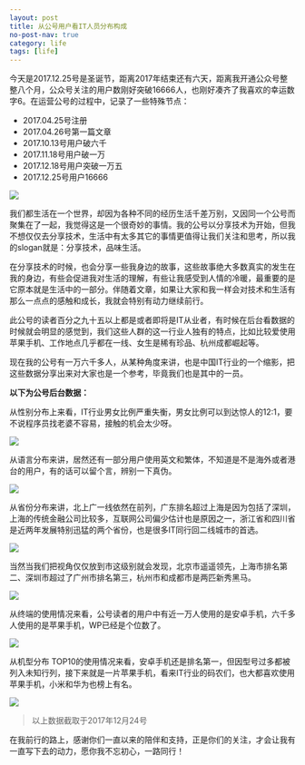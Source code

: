 ```yaml
---
layout: post
title: 从公号用户看IT人员分布构成
no-post-nav: true
category: life
tags: [life]
---
```


今天是2017.12.25号是圣诞节，距离2017年结束还有六天，距离我开通公众号整整八个月，公众号关注的用户数刚好突破16666人，也刚好凑齐了我喜欢的幸运数字6。在运营公号的过程中，记录了一些特殊节点：

- 2017.04.25号注册
- 2017.04.26号第一篇文章
- 2017.10.13号用户破六千
- 2017.11.18号用户破一万
- 2017.12.18号用户突破一万五
- 2017.12.25号用户16666

![](http://www.yvantan.com/assets/images/2017/life/wechat.png)  

我们都生活在一个世界，却因为各种不同的经历生活千差万别，又因同一个公号而聚集在了一起，我觉得这是一个很奇妙的事情。我的公号以分享技术为开始，但我不想仅仅去分享技术，生活中有太多其它的事情更值得让我们关注和思考，所以我的slogan就是：分享技术，品味生活。

在分享技术的时候，也会分享一些我身边的故事，这些故事绝大多数真实的发生在我的身边，有些会促进我对生活的理解，有些让我感受到人情的冷暖，最重要的是它原本就是生活中的一部分。伴随着文章，如果让大家和我一样会对技术和生活有那么一点点的感触和成长，我就会特别有动力继续前行。

此公号的读者百分之九十五以上都是或者即将是IT从业者，有时候在后台看数据的时候就会明显的感觉到，我们这些人群的这一行业人独有的特点，比如比较爱使用苹果手机、工作地点几乎都在一线、女生是稀有珍品、杭州成都崛起等。

现在我的公号有一万六千多人，从某种角度来讲，也是中国IT行业的一个缩影，把这些数据分享出来对大家也是一个参考，毕竟我们也是其中的一员。

**以下为公号后台数据：**

从性别分布上来看，IT行业男女比例严重失衡，男女比例可以到达惊人的12:1，要不说程序员找老婆不容易，接触的机会太少呀。

![](http://www.yvantan.com/assets/images/2017/life/wechat1.png)  

从语言分布来讲，居然还有一部分用户使用英文和繁体，不知道是不是海外或者港台的用户，有的话可以留个言，辨别一下真伪。

![](http://www.yvantan.com/assets/images/2017/life/wechat2.png)  

从省份分布来讲，北上广一线依然在前列，广东排名超过上海是因为包括了深圳，上海的传统金融公司比较多，互联网公司偏少估计也是原因之一，浙江省和四川省是近两年发展特别迅猛的两个省份，也是很多IT同行回二线城市的首选。	

![](http://www.yvantan.com/assets/images/2017/life/wechat3.png)  

当然当我们把视角仅仅放到市这级别就会发现，北京市遥遥领先，上海市排名第二、深圳市超过了广州市排名第三，杭州市和成都市是两匹新秀黑马。

![](http://www.yvantan.com/assets/images/2017/life/wechat4.png)  

从终端的使用情况来看，公号读者的用户中有近一万人使用的是安卓手机，六千多人使用的是苹果手机，WP已经是个位数了。

![](http://www.yvantan.com/assets/images/2017/life/wechat5.png)  

从机型分布 TOP10的使用情况来看，安卓手机还是排名第一，但因型号过多都被列入未知行列，接下来就是一片苹果手机，看来IT行业的码农们，也大都喜欢使用苹果手机，小米和华为也榜上有名。

![](http://www.yvantan.com/assets/images/2017/life/wechat6.png)  

> 以上数据截取于2017年12月24号

在我前行的路上，感谢你们一直以来的陪伴和支持，正是你们的关注，才会让我有一直写下去的动力，愿你我不忘初心，一路同行！